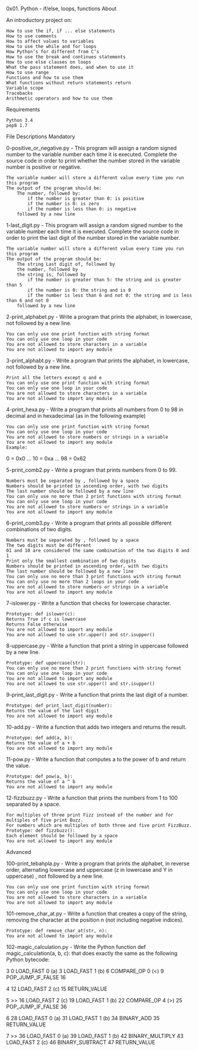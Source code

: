 0x01. Python - if/else, loops, functions
About

An introductory project on:

    How to use the if, if ... else statements
    How to use comments
    How to affect values to variables
    How to use the while and for loops
    How Python’s for different from C‘s
    How to use the break and continues statements
    How to use else clauses on loops
    What the pass statement does, and when to use it
    How to use range
    Functions and how to use them
    What functions without return statements return
    Variable scope
    Tracebacks
    Arithmetic operators and how to use them

Requirements

    Python 3.4
    pep8 1.7

File Descriptions
Mandatory

0-positive_or_negative.py - This program will assign a random signed number to the variable number each time it is executed. Complete the source code in order to print whether the number stored in the variable number is positive or negative.

    The variable number will store a different value every time you run this program
    The output of the program should be:
        The number, followed by:
            if the number is greater than 0: is positive
            if the number is 0: is zero
            if the number is less than 0: is negative
        followed by a new line

1-last_digit.py - This program will assign a random signed number to the variable number each time it is executed. Complete the source code in order to print the last digit of the number stored in the variable number.

    The variable number will store a different value every time you run this program
    The output of the program should be:
        The string Last digit of, followed by
        the number, followed by
        the string is, followed by
            if the number is greater than 5: the string and is greater than 5
            if the number is 0: the string and is 0
            if the number is less than 6 and not 0: the string and is less than 6 and not 0
        followed by a new line

2-print_alphabet.py - Write a program that prints the alphabet, in lowercase, not followed by a new line.

    You can only use one print function with string format
    You can only use one loop in your code
    You are not allowed to store characters in a variable
    You are not allowed to import any module

3-print_alphabt.py - Write a program that prints the alphabet, in lowercase, not followed by a new line.

    Print all the letters except q and e
    You can only use one print function with string format
    You can only use one loop in your code
    You are not allowed to store characters in a variable
    You are not allowed to import any module

4-print_hexa.py - Write a program that prints all numbers from 0 to 98 in decimal and in hexadecimal (as in the following example)

    You can only use one print function with string format
    You can only use one loop in your code
    You are not allowed to store numbers or strings in a variable
    You are not allowed to import any module
    Example:

0 = 0x0
...
10 = 0xa
...
98 = 0x62

5-print_comb2.py - Write a program that prints numbers from 0 to 99.

    Numbers must be separated by , followed by a space
    Numbers should be printed in ascending order, with two digits
    The last number should be followed by a new line
    You can only use no more than 2 print functions with string format
    You can only use one loop in your code
    You are not allowed to store numbers or strings in a variable
    You are not allowed to import any module

6-print_comb3.py - Write a program that prints all possible different combinations of two digits.

    Numbers must be separated by , followed by a space
    The two digits must be different
    01 and 10 are considered the same combination of the two digits 0 and 1
    Print only the smallest combination of two digits
    Numbers should be printed in ascending order, with two digits
    The last number should be followed by a new line
    You can only use no more than 3 print functions with string format
    You can only use no more than 2 loops in your code
    You are not allowed to store numbers or strings in a variable
    You are not allowed to import any module

7-islower.py - Write a function that checks for lowercase character.

    Prototype: def islower(c):
    Returns True if c is lowercase
    Returns False otherwise
    You are not allowed to import any module
    You are not allowed to use str.upper() and str.isupper()

8-uppercase.py - Write a function that print a string in uppercase followed by a new line.

    Prototype: def uppercase(str):
    You can only use no more than 2 print functions with string format
    You can only use one loop in your code
    You are not allowed to import any module
    You are not allowed to use str.upper() and str.isupper()

9-print_last_digit.py - Write a function that prints the last digit of a number.

    Prototype: def print_last_digit(number):
    Returns the value of the last digit
    You are not allowed to import any module

10-add.py - Write a function that adds two integers and returns the result.

    Prototype: def add(a, b):
    Returns the value of a + b
    You are not allowed to import any module

11-pow.py - Write a function that computes a to the power of b and return the value.

    Prototype: def pow(a, b):
    Returns the value of a ^ b
    You are not allowed to import any module

12-fizzbuzz.py - Write a function that prints the numbers from 1 to 100 separated by a space.

    For multiples of three print Fizz instead of the number and for multiples of five print Buzz.
    For numbers which are multiples of both three and five print FizzBuzz.
    Prototype: def fizzbuzz():
    Each element should be followed by a space
    You are not allowed to import any module

Advanced

100-print_tebahpla.py - Write a program that prints the alphabet, in reverse order, alternating lowercase and uppercase (z in lowercase and Y in uppercase) , not followed by a new line.

    You can only use one print function with string format
    You can only use one loop in your code
    You are not allowed to store characters in a variable
    You are not allowed to import any module

101-remove_char_at.py - Write a function that creates a copy of the string, removing the character at the position n (not including negative indices).

    Prototype: def remove_char_at(str, n):
    You are not allowed to import any module

102-magic_calculation.py - Write the Python function def magic_calculation(a, b, c): that does exactly the same as the following Python bytecode:

  3           0 LOAD_FAST                0 (a)
              3 LOAD_FAST                1 (b)
              6 COMPARE_OP               0 (<)
              9 POP_JUMP_IF_FALSE       16

  4          12 LOAD_FAST                2 (c)
             15 RETURN_VALUE

  5     >>   16 LOAD_FAST                2 (c)
             19 LOAD_FAST                1 (b)
             22 COMPARE_OP               4 (>)
             25 POP_JUMP_IF_FALSE       36

  6          28 LOAD_FAST                0 (a)
             31 LOAD_FAST                1 (b)
             34 BINARY_ADD
             35 RETURN_VALUE

  7     >>   36 LOAD_FAST                0 (a)
             39 LOAD_FAST                1 (b)
             42 BINARY_MULTIPLY
             43 LOAD_FAST                2 (c)
             46 BINARY_SUBTRACT
             47 RETURN_VALUE


